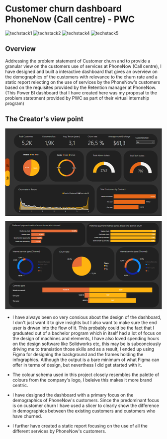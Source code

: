 # Customer churn dashboard PhoneNow (Call centre) - PWC

![techstack1](https://camo.githubusercontent.com/ecef4c543198952452b882c5551593f6c6a7f1f4a2b304d61b0d79ce7cbf1bad/68747470733a2f2f696d672e736869656c64732e696f2f62616467652f706f7765725f62692d4632433831313f7374796c653d666f722d7468652d6261646765266c6f676f3d706f7765726269266c6f676f436f6c6f723d626c61636b)
![techstack2](https://camo.githubusercontent.com/b0dd0c2b3bbe007ae4eef1f59c17c24ce53a334ad46bfdb80b5c841eaeccdde3/68747470733a2f2f696d672e736869656c64732e696f2f62616467652f6d61726b646f776e2d2532333030303030302e7376673f7374796c653d666f722d7468652d6261646765266c6f676f3d6d61726b646f776e266c6f676f436f6c6f723d7768697465)
![techstack4](https://camo.githubusercontent.com/a0089bc3cb81a201fafb501952309feba97e5062e0bda984b24d5906670bba12/68747470733a2f2f696d672e736869656c64732e696f2f62616467652f4d6963726f736f66745f506f776572506f696e742d4237343732413f7374796c653d666f722d7468652d6261646765266c6f676f3d6d6963726f736f66742d706f776572706f696e74266c6f676f436f6c6f723d7768697465)
![techstack5](https://camo.githubusercontent.com/db52c5df4148a599b44fd19c8ba820267d9a7d1ce7d441f957086caa91d29f93/68747470733a2f2f696d672e736869656c64732e696f2f62616467652f4669676d612d4632344531453f7374796c653d666f722d7468652d6261646765266c6f676f3d6669676d61266c6f676f436f6c6f723d7768697465)


## Overview

Addressing the problem statement of Customer churn and to provide a granular view on the customers use of services at PhoneNow (Call centre), I have designed and built a interactive dashboard that gives an overview on the demographics of the customers with relevance to the churn rate and a static report relecting on the use of services by the PhoneNow's customers based on the requisites provided by the Retention manager at PhoneNow. (This Power BI dashboard that I have created here was my proposal to the problem statetment provided by PWC as part of their virtual internship program)

## The Creator's view point

![PhoneNow churn demographics](https://github.com/SuryaNageshBabu/Customer-churn-dashboard---PhoneNow-Call-centre---PWC-/blob/main/Customer%20churn%20demographics.png)


![PhoneNow services dashboard](https://github.com/SuryaNageshBabu/Customer-churn-dashboard---PhoneNow-Call-centre---PWC-/blob/main/Customer%20retention%20services.png)

- I have always been so very consious about the design of the dashboard, I don't just want it to give insights but I also want to make sure the end user is drwan into the flow of it. This probably could be the fact that I graduated out of a bachelor program which in itself had a lot of focus on the design of machines and elements, I have also loved spending hours on the design software like Solidworks etc, this may be is subconciously driving me to transistion those skills and as a result, I ended up using Figma for designing the background and the frames holding the infographics. Although the output is a bare minimum of what Figma can offer in terms of design, but neverthess I did get started with it.

- The colour schema used in this project closely resembles the palette of colours from the company's logo, I beleive this makes it more brand centric.

- I have designed the dashboard with a primary focus on the demographics of PhoneNow's customers. Since the predominant focus is on customer churn I have used a slicer to clearly show the difference in demographics between the existing customers and customers who have churned.

- I further have created a static report focusing on the use of all the different services by PhoneNow's customers.

